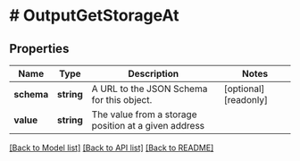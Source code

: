 # # OutputGetStorageAt

## Properties

Name | Type | Description | Notes
------------ | ------------- | ------------- | -------------
**schema** | **string** | A URL to the JSON Schema for this object. | [optional] [readonly]
**value** | **string** | The value from a storage position at a given address |

[[Back to Model list]](../../README.md#models) [[Back to API list]](../../README.md#endpoints) [[Back to README]](../../README.md)
